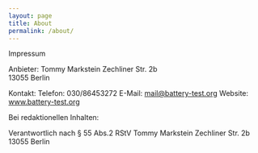 ```yaml
---
layout: page
title: About
permalink: /about/
---
```


Impressum

Anbieter:
Tommy Markstein
Zechliner Str. 2b   
13055 Berlin

Kontakt:
Telefon: 030/86453272
E-Mail: mail@battery-test.org
Website: www.battery-test.org


Bei redaktionellen Inhalten:

Verantwortlich nach § 55 Abs.2 RStV
Tommy Markstein
Zechliner Str. 2b   
13055 Berlin